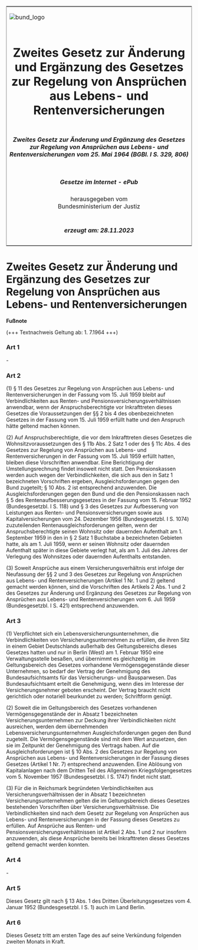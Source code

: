 <span id="DECKBLATT.html"></span>

<table border="0" frame="border" width="100%">

<tr valign="top">

<td align="left">

![bund\_logo](BfJ_2021_Web_de_de.gif)

</td>

<td align="right">

 

</td>

</tr>

<tr align="center" valign="middle">

<td colspan="2">

# Zweites Gesetz zur Änderung und Ergänzung des Gesetzes zur Regelung von Ansprüchen aus Lebens- und Rentenversicherungen

</td>

</tr>

<tr align="center" valign="middle">

<td colspan="2">

##### Zweites Gesetz zur Änderung und Ergänzung des Gesetzes zur Regelung von Ansprüchen aus Lebens- und Rentenversicherungen vom 25. Mai 1964 (BGBl. I S. 329, 806)

</td>

</tr>

<tr align="center" valign="middle">

<td colspan="2">

  
  

##### Gesetze im Internet - ePub  
  
herausgegeben vom  
Bundesministerium der Justiz

</td>

</tr>

<tr align="center" valign="bottom">

<td colspan="2">

  
  

##### erzeugt am: 28.11.2023

</td>

</tr>

</table>

<span id="BJNR003290964.html"></span>

# Zweites Gesetz zur Änderung und Ergänzung des Gesetzes zur Regelung von Ansprüchen aus Lebens- und Rentenversicherungen

<div>

  
**Fußnote**

<div class="jnhtml">

<div>

<div class="jurAbsatz">

(+++ Textnachweis Geltung ab: 1. 7.1964 +++)

</div>

</div>

</div>

</div>

<span id="BJNR003290964BJNE000100326.html"></span>

### Art 1  

<div>

<div class="jnhtml">

<div>

<div class="jurAbsatz">

\-

</div>

</div>

</div>

</div>

<span id="BJNR003290964BJNE000200326.html"></span>

### Art 2  

<div>

<div class="jnhtml">

<div>

<div class="jurAbsatz">

(1) § 11 des Gesetzes zur Regelung von Ansprüchen aus Lebens- und
Rentenversicherungen in der Fassung vom 15. Juli 1959 bleibt auf
Verbindlichkeiten aus Renten- und Pensionsversicherungsverhältnissen
anwendbar, wenn der Anspruchsberechtigte vor Inkrafttreten dieses
Gesetzes die Voraussetzungen der §§ 2 bis 4 des obenbezeichneten
Gesetzes in der Fassung vom 15. Juli 1959 erfüllt hatte und den Anspruch
hätte geltend machen können.

</div>

<div class="jurAbsatz">

(2) Auf Anspruchsberechtigte, die vor dem Inkrafttreten dieses Gesetzes
die Wohnsitzvoraussetzungen des § 11b Abs. 2 Satz 1 oder des § 11c Abs.
4 des Gesetzes zur Regelung von Ansprüchen aus Lebens- und
Rentenversicherungen in der Fassung vom 15. Juli 1959 erfüllt hatten,
bleiben diese Vorschriften anwendbar. Eine Berichtigung der
Umstellungsrechnung findet insoweit nicht statt. Den Pensionskassen
werden auch wegen der Verbindlichkeiten, die sich aus den in Satz 1
bezeichneten Vorschriften ergeben, Ausgleichsforderungen gegen den Bund
zugeteilt; § 10 Abs. 2 ist entsprechend anzuwenden. Die
Ausgleichsforderungen gegen den Bund und die den Pensionskassen nach § 5
des Rentenaufbesserungsgesetzes in der Fassung vom 15. Februar 1952
(Bundesgesetzbl. I S. 118) und § 3 des Gesetzes zur Aufbesserung von
Leistungen aus Renten- und Pensionsversicherungen sowie aus
Kapitalversicherungen vom 24. Dezember 1956 (Bundesgesetzbl. I S. 1074)
zuzuteilenden Rentenausgleichsforderungen gelten, wenn der
Anspruchsberechtigte seinen Wohnsitz oder dauernden Aufenthalt am 1.
September 1959 in den in § 2 Satz 1 Buchstabe a bezeichneten Gebieten
hatte, als am 1. Juli 1959, wenn er seinen Wohnsitz oder dauernden
Aufenthalt später in diese Gebiete verlegt hat, als am 1. Juli des
Jahres der Verlegung des Wohnsitzes oder dauernden Aufenthalts
entstanden.

</div>

<div class="jurAbsatz">

(3) Soweit Ansprüche aus einem Versicherungsverhältnis erst infolge der
Neufassung der §§ 2 und 3 des Gesetzes zur Regelung von Ansprüchen aus
Lebens- und Rentenversicherungen (Artikel 1 Nr. 1 und 2) geltend gemacht
werden können, sind die Vorschriften des Artikels 2 Abs. 1 und 2 des
Gesetzes zur Änderung und Ergänzung des Gesetzes zur Regelung von
Ansprüchen aus Lebens- und Rentenversicherungen vom 6. Juli 1959
(Bundesgesetzbl. I S. 421) entsprechend anzuwenden.

</div>

</div>

</div>

</div>

<span id="BJNR003290964BJNE000300326.html"></span>

### Art 3  

<div>

<div class="jnhtml">

<div>

<div class="jurAbsatz">

(1) Verpflichtet sich ein Lebensversicherungsunternehmen, die
Verbindlichkeiten von Versicherungsunternehmen zu erfüllen, die ihren
Sitz in einem Gebiet Deutschlands außerhalb des Geltungsbereichs dieses
Gesetzes hatten und nur in Berlin (West) am 1. Februar 1950 eine
Verwaltungsstelle besaßen, und übernimmt es gleichzeitig im
Geltungsbereich des Gesetzes vorhandene Vermögensgegenstände dieser
Unternehmen, so bedarf der Vertrag der Genehmigung des
Bundesaufsichtsamts für das Versicherungs- und Bausparwesen. Das
Bundesaufsichtsamt erteilt die Genehmigung, wenn dies im Interesse der
Versicherungsnehmer geboten erscheint. Der Vertrag braucht nicht
gerichtlich oder notariell beurkundet zu werden; Schriftform genügt.

</div>

<div class="jurAbsatz">

(2) Soweit die im Geltungsbereich des Gesetzes vorhandenen
Vermögensgegenstände der in Absatz 1 bezeichneten
Versicherungsunternehmen zur Deckung ihrer Verbindlichkeiten nicht
ausreichen, werden dem übernehmenden Lebensversicherungsunternehmen
Ausgleichsforderungen gegen den Bund zugeteilt. Die Vermögensgegenstände
sind mit dem Wert anzusetzen, den sie im Zeitpunkt der Genehmigung des
Vertrags haben. Auf die Ausgleichsforderungen ist § 10 Abs. 2 des
Gesetzes zur Regelung von Ansprüchen aus Lebens- und
Rentenversicherungen in der Fassung dieses Gesetzes (Artikel 1 Nr. 7)
entsprechend anzuwenden. Eine Ablösung von Kapitalanlagen nach dem
Dritten Teil des Allgemeinen Kriegsfolgengesetzes vom 5. November 1957
(Bundesgesetzbl. I S. 1747) findet nicht statt.

</div>

<div class="jurAbsatz">

(3) Für die in Reichsmark begründeten Verbindlichkeiten aus
Versicherungsverhältnissen der in Absatz 1 bezeichneten
Versicherungsunternehmen gelten die im Geltungsbereich dieses Gesetzes
bestehenden Vorschriften über Versicherungsverhältnisse. Die
Verbindlichkeiten sind nach dem Gesetz zur Regelung von Ansprüchen aus
Lebens- und Rentenversicherungen in der Fassung dieses Gesetzes zu
erfüllen. Auf Ansprüche aus Renten- und
Pensionsversicherungsverhältnissen ist Artikel 2 Abs. 1 und 2 nur
insofern anzuwenden, als diese Ansprüche bereits bei Inkrafttreten
dieses Gesetzes geltend gemacht werden konnten.

</div>

</div>

</div>

</div>

<span id="BJNR003290964BJNE000400326.html"></span>

### Art 4  

<div>

<div class="jnhtml">

<div>

<div class="jurAbsatz">

\-

</div>

</div>

</div>

</div>

<span id="BJNR003290964BJNE000500326.html"></span>

### Art 5  

<div>

<div class="jnhtml">

<div>

<div class="jurAbsatz">

Dieses Gesetz gilt nach § 13 Abs. 1 des Dritten Überleitungsgesetzes vom
4. Januar 1952 (Bundesgesetzbl. I S. 1) auch im Land Berlin.

</div>

</div>

</div>

</div>

<span id="BJNR003290964BJNE000600326.html"></span>

### Art 6  

<div>

<div class="jnhtml">

<div>

<div class="jurAbsatz">

Dieses Gesetz tritt am ersten Tage des auf seine Verkündung folgenden
zweiten Monats in Kraft.

</div>

</div>

</div>

</div>

